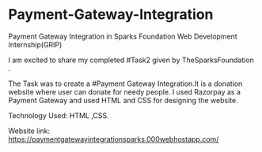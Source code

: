 # Payment-Gateway-Integration
Payment Gateway Integration in Sparks Foundation Web Development Internship(GRIP)

I am excited to share my completed #Task2 given by TheSparksFoundation .

The Task was to create a #Payment Gateway Integration.It is a donation website where user can donate for needy people.
I used Razorpay as a Payment Gateway and used HTML and CSS for designing the website.

Technology Used:
HTML ,CSS.

Website link: https://paymentgatewayintegrationsparks.000webhostapp.com/




